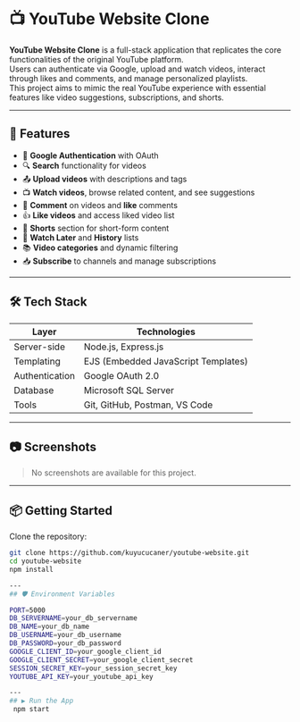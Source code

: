 # 📺 YouTube Website Clone

**YouTube Website Clone** is a full-stack application that replicates the core functionalities of the original YouTube platform.  
Users can authenticate via Google, upload and watch videos, interact through likes and comments, and manage personalized playlists.  
This project aims to mimic the real YouTube experience with essential features like video suggestions, subscriptions, and shorts.

---

## 🚀 Features

- 🔐 **Google Authentication** with OAuth
- 🔍 **Search** functionality for videos
- 📤 **Upload videos** with descriptions and tags
- 📺 **Watch videos**, browse related content, and see suggestions
- 💬 **Comment** on videos and **like** comments
- 👍 **Like videos** and access liked video list
- 📂 **Shorts** section for short-form content
- 📌 **Watch Later** and **History** lists
- 📚 **Video categories** and dynamic filtering
- 📥 **Subscribe** to channels and manage subscriptions

---

## 🛠️ Tech Stack

| Layer         | Technologies                        |
|---------------|-------------------------------------|
| Server-side   | Node.js, Express.js                 |
| Templating    | EJS (Embedded JavaScript Templates) |
| Authentication| Google OAuth 2.0                    |
| Database      | Microsoft SQL Server                |
| Tools         | Git, GitHub, Postman, VS Code       |

---

## 📷 Screenshots

> No screenshots are available for this project.

---

## 📦 Getting Started

Clone the repository:

```bash
git clone https://github.com/kuyucucaner/youtube-website.git
cd youtube-website
npm install

---
## 🛡️ Environment Variables

PORT=5000
DB_SERVERNAME=your_db_servername
DB_NAME=your_db_name
DB_USERNAME=your_db_username
DB_PASSWORD=your_db_password
GOOGLE_CLIENT_ID=your_google_client_id
GOOGLE_CLIENT_SECRET=your_google_client_secret
SESSION_SECRET_KEY=your_session_secret_key
YOUTUBE_API_KEY=your_youtube_api_key

---
## ▶️ Run the App
 npm start
